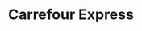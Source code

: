 ---
title: "Carrefour Express"
url: /ciudad-autonoma-de-buenos-aires/carrefour-express-paraguay/
shop: comodidad
---